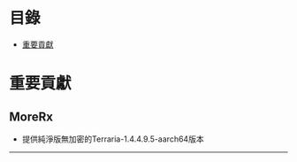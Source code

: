 # 目錄
- [重要貢獻](#important-contribution)

# 重要貢獻 <a id="important-contribution"></a>

## MoreRx
* 提供純淨版無加密的Terraria-1.4.4.9.5-aarch64版本
---